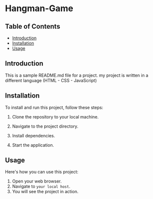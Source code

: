 # Hangman-Game

## Table of Contents

- [Introduction](#introduction)
- [Installation](#installation)
- [Usage](#usage)

## Introduction

This is a sample README.md file for a project. my project is written in a different language (HTML - CSS - JavaScript)

## Installation

To install and run this project, follow these steps:

1. Clone the repository to your local machine.

2. Navigate to the project directory.

3. Install dependencies.

4. Start the application.

## Usage

Here's how you can use this project:

1. Open your web browser.
2. Navigate to `your local host`.
3. You will see the project in action.

